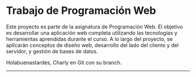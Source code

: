 # Trabajo de Programación Web

Este proyecto es parte de la asignatura de Programación Web. El objetivo es desarrollar una aplicación web completa utilizando las tecnologías y herramientas aprendidas durante el curso. A lo largo del proyecto, se aplicarán conceptos de diseño web, desarrollo del lado del cliente y del servidor, y gestión de bases de datos.

Holabuenastardes, Charly en Git con su branch.

---